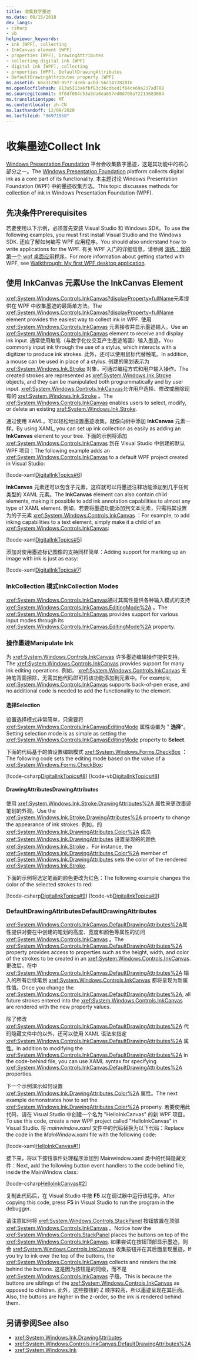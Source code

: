 ```yaml
---
title: 收集数字墨迹
ms.date: 08/15/2018
dev_langs:
- csharp
- vb
helpviewer_keywords:
- ink [WPF], collecting
- InkCanvas element [WPF]
- properties [WPF], DrawingAttributes
- collecting digital ink [WPF]
- digital ink [WPF], collecting
- properties [WPF], DefaultDrawingAttributes
- DefaultDrawingAttributes property [WPF]
ms.assetid: 66a3129d-9577-43eb-acbd-56c147282016
ms.openlocfilehash: 813a5313a6fbf83c36cdbed1f64ce69a217ad788
ms.sourcegitcommit: 9f6df084c53a3da0ea657ed0d708a72213683084
ms.translationtype: MT
ms.contentlocale: zh-CN
ms.lasthandoff: 12/09/2020
ms.locfileid: "96971958"
---
```

# <a name="collect-ink"></a><span data-ttu-id="c8ea3-102">收集墨迹</span><span class="sxs-lookup"><span data-stu-id="c8ea3-102">Collect Ink</span></span>

<span data-ttu-id="c8ea3-103">[Windows Presentation Foundation](../index.md) 平台会收集数字墨迹，这是其功能中的核心部分之一。</span><span class="sxs-lookup"><span data-stu-id="c8ea3-103">The [Windows Presentation Foundation](../index.md) platform collects digital ink as a core part of its functionality.</span></span> <span data-ttu-id="c8ea3-104">本主题讨论 Windows Presentation Foundation (WPF) 中的墨迹收集方法。</span><span class="sxs-lookup"><span data-stu-id="c8ea3-104">This topic discusses methods for collection of ink in Windows Presentation Foundation (WPF).</span></span>

## <a name="prerequisites"></a><span data-ttu-id="c8ea3-105">先决条件</span><span class="sxs-lookup"><span data-stu-id="c8ea3-105">Prerequisites</span></span>

<span data-ttu-id="c8ea3-106">若要使用以下示例，必须首先安装 Visual Studio 和 Windows SDK。</span><span class="sxs-lookup"><span data-stu-id="c8ea3-106">To use the following examples, you must first install Visual Studio and the Windows SDK.</span></span> <span data-ttu-id="c8ea3-107">还应了解如何编写 WPF 应用程序。</span><span class="sxs-lookup"><span data-stu-id="c8ea3-107">You should also understand how to write applications for the WPF.</span></span> <span data-ttu-id="c8ea3-108">有关 WPF 入门的详细信息，请参阅 [演练：我的第一个 wpf 桌面应用程序](../getting-started/walkthrough-my-first-wpf-desktop-application.md)。</span><span class="sxs-lookup"><span data-stu-id="c8ea3-108">For more information about getting started with WPF, see [Walkthrough: My first WPF desktop application](../getting-started/walkthrough-my-first-wpf-desktop-application.md).</span></span>

## <a name="use-the-inkcanvas-element"></a><span data-ttu-id="c8ea3-109">使用 InkCanvas 元素</span><span class="sxs-lookup"><span data-stu-id="c8ea3-109">Use the InkCanvas Element</span></span>

<span data-ttu-id="c8ea3-110"><xref:System.Windows.Controls.InkCanvas?displayProperty=fullName>元素提供在 WPF 中收集墨迹的最简单方法。</span><span class="sxs-lookup"><span data-stu-id="c8ea3-110">The <xref:System.Windows.Controls.InkCanvas?displayProperty=fullName> element provides the easiest way to collect ink in WPF.</span></span> <span data-ttu-id="c8ea3-111">使用 <xref:System.Windows.Controls.InkCanvas> 元素接收并显示墨迹输入。</span><span class="sxs-lookup"><span data-stu-id="c8ea3-111">Use an <xref:System.Windows.Controls.InkCanvas> element to receive and display ink input.</span></span> <span data-ttu-id="c8ea3-112">通常使用触笔（与数字化仪交互产生墨迹笔画）输入墨迹。</span><span class="sxs-lookup"><span data-stu-id="c8ea3-112">You commonly input ink through the use of a stylus, which interacts with a digitizer to produce ink strokes.</span></span> <span data-ttu-id="c8ea3-113">此外，还可以使用鼠标代替触笔。</span><span class="sxs-lookup"><span data-stu-id="c8ea3-113">In addition, a mouse can be used in place of a stylus.</span></span> <span data-ttu-id="c8ea3-114">创建的笔划表示为 <xref:System.Windows.Ink.Stroke> 对象，可通过编程方式和用户输入操作。</span><span class="sxs-lookup"><span data-stu-id="c8ea3-114">The created strokes are represented as <xref:System.Windows.Ink.Stroke> objects, and they can be manipulated both programmatically and by user input.</span></span> <span data-ttu-id="c8ea3-115"><xref:System.Windows.Controls.InkCanvas>允许用户选择、修改或删除现有的 <xref:System.Windows.Ink.Stroke> 。</span><span class="sxs-lookup"><span data-stu-id="c8ea3-115">The <xref:System.Windows.Controls.InkCanvas> enables users to select, modify, or delete an existing <xref:System.Windows.Ink.Stroke>.</span></span>

<span data-ttu-id="c8ea3-116">通过使用 XAML，可以轻松地设置墨迹收集，就像向树中添加 **InkCanvas** 元素一样。</span><span class="sxs-lookup"><span data-stu-id="c8ea3-116">By using XAML, you can set up ink collection as easily as adding an **InkCanvas** element to your tree.</span></span> <span data-ttu-id="c8ea3-117">下面的示例将添加 <xref:System.Windows.Controls.InkCanvas> 到在 Visual Studio 中创建的默认 WPF 项目：</span><span class="sxs-lookup"><span data-stu-id="c8ea3-117">The following example adds an <xref:System.Windows.Controls.InkCanvas> to a default WPF project created in Visual Studio:</span></span>

[!code-xaml[DigitalInkTopics#6](~/samples/snippets/csharp/VS_Snippets_Wpf/DigitalInkTopics/CSharp/Window2.xaml#6)]

<span data-ttu-id="c8ea3-118">**InkCanvas** 元素还可以包含子元素，这样就可以将墨迹注释功能添加到几乎任何类型的 XAML 元素。</span><span class="sxs-lookup"><span data-stu-id="c8ea3-118">The **InkCanvas** element can also contain child elements, making it possible to add ink annotation capabilities to almost any type of XAML element.</span></span> <span data-ttu-id="c8ea3-119">例如，若要将墨迹功能添加到文本元素，只需将其设置为的子元素 <xref:System.Windows.Controls.InkCanvas> ：</span><span class="sxs-lookup"><span data-stu-id="c8ea3-119">For example, to add inking capabilities to a text element, simply make it a child of an <xref:System.Windows.Controls.InkCanvas>:</span></span>

[!code-xaml[DigitalInkTopics#5](~/samples/snippets/csharp/VS_Snippets_Wpf/DigitalInkTopics/CSharp/Window2.xaml#5)]

<span data-ttu-id="c8ea3-120">添加对使用墨迹标记图像的支持同样简单：</span><span class="sxs-lookup"><span data-stu-id="c8ea3-120">Adding support for marking up an image with ink is just as easy:</span></span>

[!code-xaml[DigitalInkTopics#7](~/samples/snippets/csharp/VS_Snippets_Wpf/DigitalInkTopics/CSharp/Window2.xaml#7)]

### <a name="inkcollection-modes"></a><span data-ttu-id="c8ea3-121">InkCollection 模式</span><span class="sxs-lookup"><span data-stu-id="c8ea3-121">InkCollection Modes</span></span>

<span data-ttu-id="c8ea3-122"><xref:System.Windows.Controls.InkCanvas>通过其属性提供各种输入模式的支持 <xref:System.Windows.Controls.InkCanvas.EditingMode%2A> 。</span><span class="sxs-lookup"><span data-stu-id="c8ea3-122">The <xref:System.Windows.Controls.InkCanvas> provides support for various input modes through its <xref:System.Windows.Controls.InkCanvas.EditingMode%2A> property.</span></span>

### <a name="manipulate-ink"></a><span data-ttu-id="c8ea3-123">操作墨迹</span><span class="sxs-lookup"><span data-stu-id="c8ea3-123">Manipulate Ink</span></span>

<span data-ttu-id="c8ea3-124">为 <xref:System.Windows.Controls.InkCanvas> 许多墨迹编辑操作提供支持。</span><span class="sxs-lookup"><span data-stu-id="c8ea3-124">The <xref:System.Windows.Controls.InkCanvas> provides support for many ink editing operations.</span></span> <span data-ttu-id="c8ea3-125">例如， <xref:System.Windows.Controls.InkCanvas> 支持笔背面擦除，无需其他代码即可将该功能添加到元素中。</span><span class="sxs-lookup"><span data-stu-id="c8ea3-125">For example, <xref:System.Windows.Controls.InkCanvas> supports back-of-pen erase, and no additional code is needed to add the functionality to the element.</span></span>

#### <a name="selection"></a><span data-ttu-id="c8ea3-126">选择</span><span class="sxs-lookup"><span data-stu-id="c8ea3-126">Selection</span></span>

<span data-ttu-id="c8ea3-127">设置选择模式非常简单，只需要将 <xref:System.Windows.Controls.InkCanvasEditingMode> 属性设置为 " **选择**"。</span><span class="sxs-lookup"><span data-stu-id="c8ea3-127">Setting selection mode is as simple as setting the <xref:System.Windows.Controls.InkCanvasEditingMode> property to **Select**.</span></span>

<span data-ttu-id="c8ea3-128">下面的代码基于的值设置编辑模式 <xref:System.Windows.Forms.CheckBox> ：</span><span class="sxs-lookup"><span data-stu-id="c8ea3-128">The following code sets the editing mode based on the value of a <xref:System.Windows.Forms.CheckBox>:</span></span>

[!code-csharp[DigitalInkTopics#8](~/samples/snippets/csharp/VS_Snippets_Wpf/DigitalInkTopics/CSharp/Window1.xaml.cs#8)]
[!code-vb[DigitalInkTopics#8](~/samples/snippets/visualbasic/VS_Snippets_Wpf/DigitalInkTopics/VisualBasic/Window1.xaml.vb#8)]

#### <a name="drawingattributes"></a><span data-ttu-id="c8ea3-129">DrawingAttributes</span><span class="sxs-lookup"><span data-stu-id="c8ea3-129">DrawingAttributes</span></span>

<span data-ttu-id="c8ea3-130">使用 <xref:System.Windows.Ink.Stroke.DrawingAttributes%2A> 属性来更改墨迹笔划的外观。</span><span class="sxs-lookup"><span data-stu-id="c8ea3-130">Use the <xref:System.Windows.Ink.Stroke.DrawingAttributes%2A> property to change the appearance of ink strokes.</span></span> <span data-ttu-id="c8ea3-131">例如，的 <xref:System.Windows.Ink.DrawingAttributes.Color%2A> 成员 <xref:System.Windows.Ink.DrawingAttributes> 设置呈现的的颜色 <xref:System.Windows.Ink.Stroke> 。</span><span class="sxs-lookup"><span data-stu-id="c8ea3-131">For instance, the <xref:System.Windows.Ink.DrawingAttributes.Color%2A> member of <xref:System.Windows.Ink.DrawingAttributes> sets the color of the rendered <xref:System.Windows.Ink.Stroke>.</span></span>

<span data-ttu-id="c8ea3-132">下面的示例将选定笔画的颜色更改为红色：</span><span class="sxs-lookup"><span data-stu-id="c8ea3-132">The following example changes the color of the selected strokes to red:</span></span>

[!code-csharp[DigitalInkTopics#9](~/samples/snippets/csharp/VS_Snippets_Wpf/DigitalInkTopics/CSharp/Window1.xaml.cs#9)]
[!code-vb[DigitalInkTopics#9](~/samples/snippets/visualbasic/VS_Snippets_Wpf/DigitalInkTopics/VisualBasic/Window1.xaml.vb#9)]

### <a name="defaultdrawingattributes"></a><span data-ttu-id="c8ea3-133">DefaultDrawingAttributes</span><span class="sxs-lookup"><span data-stu-id="c8ea3-133">DefaultDrawingAttributes</span></span>

<span data-ttu-id="c8ea3-134"><xref:System.Windows.Controls.InkCanvas.DefaultDrawingAttributes%2A>属性提供对要在中创建的笔划的高度、宽度和颜色等属性的访问 <xref:System.Windows.Controls.InkCanvas> 。</span><span class="sxs-lookup"><span data-stu-id="c8ea3-134">The <xref:System.Windows.Controls.InkCanvas.DefaultDrawingAttributes%2A> property provides access to properties such as the height, width, and color of the strokes to be created in an <xref:System.Windows.Controls.InkCanvas>.</span></span> <span data-ttu-id="c8ea3-135">更改后，在中 <xref:System.Windows.Controls.InkCanvas.DefaultDrawingAttributes%2A> 输入的所有后续笔划 <xref:System.Windows.Controls.InkCanvas> 都将呈现为新属性值。</span><span class="sxs-lookup"><span data-stu-id="c8ea3-135">Once you change the <xref:System.Windows.Controls.InkCanvas.DefaultDrawingAttributes%2A>, all future strokes entered into the <xref:System.Windows.Controls.InkCanvas> are rendered with the new property values.</span></span>

<span data-ttu-id="c8ea3-136">除了修改 <xref:System.Windows.Controls.InkCanvas.DefaultDrawingAttributes%2A> 代码隐藏文件中的以外，还可以使用 XAML 语法来指定 <xref:System.Windows.Controls.InkCanvas.DefaultDrawingAttributes%2A> 属性。</span><span class="sxs-lookup"><span data-stu-id="c8ea3-136">In addition to modifying the <xref:System.Windows.Controls.InkCanvas.DefaultDrawingAttributes%2A> in the code-behind file, you can use XAML syntax for specifying <xref:System.Windows.Controls.InkCanvas.DefaultDrawingAttributes%2A> properties.</span></span>

<span data-ttu-id="c8ea3-137">下一个示例演示如何设置 <xref:System.Windows.Ink.DrawingAttributes.Color%2A> 属性。</span><span class="sxs-lookup"><span data-stu-id="c8ea3-137">The next example demonstrates how to set the <xref:System.Windows.Ink.DrawingAttributes.Color%2A> property.</span></span> <span data-ttu-id="c8ea3-138">若要使用此代码，请在 Visual Studio 中创建一个名为 "HelloInkCanvas" 的新 WPF 项目。</span><span class="sxs-lookup"><span data-stu-id="c8ea3-138">To use this code, create a new WPF project called "HelloInkCanvas" in Visual Studio.</span></span> <span data-ttu-id="c8ea3-139">将 *mainwindow.xaml* 文件中的代码替换为以下代码：</span><span class="sxs-lookup"><span data-stu-id="c8ea3-139">Replace the code in the *MainWindow.xaml* file with the following code:</span></span>

[!code-xaml[HelloInkCanvas#1](~/samples/snippets/csharp/VS_Snippets_Wpf/HelloInkCanvas/CSharp/Window1.xaml#1)]

<span data-ttu-id="c8ea3-140">接下来，将以下按钮事件处理程序添加到 Mainwindow.xaml 类中的代码隐藏文件：</span><span class="sxs-lookup"><span data-stu-id="c8ea3-140">Next, add the following button event handlers to the code behind file, inside the MainWindow class:</span></span>

[!code-csharp[HelloInkCanvas#2](~/samples/snippets/csharp/VS_Snippets_Wpf/HelloInkCanvas/CSharp/Window1.xaml.cs#2)]

<span data-ttu-id="c8ea3-141">复制此代码后，在 Visual Studio 中按 **F5** 以在调试器中运行该程序。</span><span class="sxs-lookup"><span data-stu-id="c8ea3-141">After copying this code, press **F5** in Visual Studio to run the program in the debugger.</span></span>

<span data-ttu-id="c8ea3-142">请注意如何将 <xref:System.Windows.Controls.StackPanel> 按钮放置在顶部 <xref:System.Windows.Controls.InkCanvas> 。</span><span class="sxs-lookup"><span data-stu-id="c8ea3-142">Notice how the <xref:System.Windows.Controls.StackPanel> places the buttons on top of the <xref:System.Windows.Controls.InkCanvas>.</span></span> <span data-ttu-id="c8ea3-143">如果尝试在按钮顶部显示墨迹，则会 <xref:System.Windows.Controls.InkCanvas> 收集按钮并在其后面呈现墨迹。</span><span class="sxs-lookup"><span data-stu-id="c8ea3-143">If you try to ink over the top of the buttons, the <xref:System.Windows.Controls.InkCanvas> collects and renders the ink behind the buttons.</span></span> <span data-ttu-id="c8ea3-144">这是因为按钮是的同级，而不是 <xref:System.Windows.Controls.InkCanvas> 子级。</span><span class="sxs-lookup"><span data-stu-id="c8ea3-144">This is because the buttons are siblings of the <xref:System.Windows.Controls.InkCanvas> as opposed to children.</span></span> <span data-ttu-id="c8ea3-145">此外，这些按钮的 Z 顺序较高，所以墨迹呈现在其后面。</span><span class="sxs-lookup"><span data-stu-id="c8ea3-145">Also, the buttons are higher in the z-order, so the ink is rendered behind them.</span></span>

## <a name="see-also"></a><span data-ttu-id="c8ea3-146">另请参阅</span><span class="sxs-lookup"><span data-stu-id="c8ea3-146">See also</span></span>

- <xref:System.Windows.Ink.DrawingAttributes>
- <xref:System.Windows.Controls.InkCanvas.DefaultDrawingAttributes%2A>
- <xref:System.Windows.Ink>
